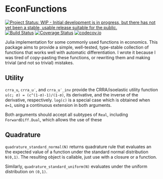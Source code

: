# EconFunctions

[![Project Status: WIP - Initial development is in progress, but there has not yet been a stable, usable release suitable for the public.](http://www.repostatus.org/badges/latest/wip.svg)](http://www.repostatus.org/#wip)
[![Build Status](https://travis-ci.org/tpapp/EconFunctions.jl.svg?branch=master)](https://travis-ci.org/tpapp/EconFunctions.jl)
[![Coverage Status](https://coveralls.io/repos/tpapp/EconFunctions.jl/badge.svg?branch=master&service=github)](https://coveralls.io/github/tpapp/EconFunctions.jl?branch=master)
[![codecov.io](http://codecov.io/github/tpapp/EconFunctions.jl/coverage.svg?branch=master)](http://codecov.io/github/tpapp/EconFunctions.jl?branch=master)

Julia implementation for some commonly used functions in economics. This package aims to provide a simple, well-tested, type-stable collection of functions that works well with automatic differentiation. I wrote it because I was tired of copy-pasting these functions, or rewriting them and making trivial (and not so trivial) mistakes.

## Utility

`crra_u`, `crra_u′`, and `crra_u′_inv` provide the CRRA/isoelastic utility function
``u(c; σ) = (c^(1-σ)-1)/(1-σ)``, its derivative, and the inverse of the derivative, respectively. `log(c)` is a special case which is obtained when `σ=1`, using a continuous extension in both arguments.

Both arguments should accept all subtypes of `Real`, including `ForwardDiff.Dual`, which allows the use of these 

## Quadrature

`quadrature_standard_normal(N)` returns quadrature rule that evaluates an the expected value of a function under the standard normal distribution ``N(0,1)``. The resulting object is callable, just use with a closure or a function.

Similarly, `quadrature_standard_uniform(N)` evaluates under the uniform distribution on `(0,1)`.



